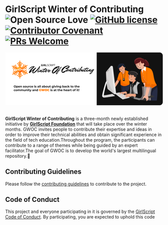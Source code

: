 # GirlScript Winter of Contributing <br/> ![Open Source Love](https://badges.frapsoft.com/os/v2/open-source.svg?v=103) [![GitHub license](https://img.shields.io/badge/license-MIT-blue.svg)](LICENSE) [![Contributor Covenant](https://img.shields.io/badge/Contributor%20Covenant-2.1-4baaaa.svg)](.github/CODE_OF_CONDUCT.md) [![PRs Welcome](https://img.shields.io/badge/PRs-welcome-green.svg)](.github/CONTRIBUTING.md) 

<img src="banner_readme.png"  style="max-width: 100%; height: auto;"/>

<br/>
<br/>


**GirlScript Winter of Contributing** is a three-month newly established initiative by **[GirlScript Foundation](https://www.girlscript.tech/home)** that will take place over the winter months. GWOC invites people to contribute their expertise and ideas in order to improve their technical abilities and obtain significant experience in the field of tech education.Throughout the program, the participants can contribute to a range of themes while being guided by an expert facilitator.The goal of GWOC is to develop the world's largest multilingual repository.🧡

<!-- ## Explore the topics
- [Frontend Web Development](./Frontend-Web-Development)
- [Backend Web Development](./Backend-Web-Development)
- [Android Development](./Android-development) -->

## Contributing Guidelines
Please follow the [contributing guidelines](./.github/CONTRIBUTING.md) to contribute to the project.

## Code of Conduct
This project and everyone participating in it is governed by the [GirlScript Code of Conduct](./.github/CODE_OF_CONDUCT.md). By participating, you are expected to uphold this code
